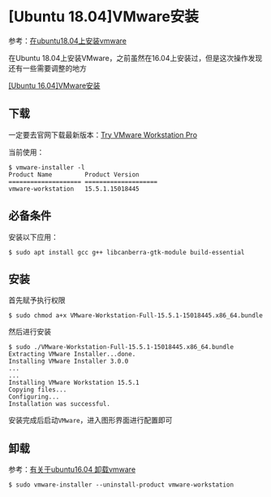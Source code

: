 
# [Ubuntu 18.04]VMware安装

参考：[在ubuntu18.04上安装vmware](https://blog.csdn.net/qq_43658650/article/details/86663326)

在Ubuntu 18.04上安装VMware，之前虽然在16.04上安装过，但是这次操作发现还有一些需要调整的地方

[[Ubuntu 16.04]VMware安装](https://zj-linux-guide.readthedocs.io/zh_CN/latest/tools/[Ubuntu%2016.04]VMware%E5%AE%89%E8%A3%85.html)

## 下载

一定要去官网下载最新版本：[Try VMware Workstation Pro](https://www.vmware.com/products/workstation-pro/workstation-pro-evaluation.html)

当前使用：

```
$ vmware-installer -l
Product Name         Product Version     
==================== ====================
vmware-workstation   15.5.1.15018445     
```

## 必备条件

安装以下应用：

```
$ sudo apt install gcc g++ libcanberra-gtk-module build-essential
```

## 安装

首先赋予执行权限

```
$ sudo chmod a+x VMware-Workstation-Full-15.5.1-15018445.x86_64.bundle
```

然后进行安装

```
$ sudo ./VMware-Workstation-Full-15.5.1-15018445.x86_64.bundle
Extracting VMware Installer...done.
Installing VMware Installer 3.0.0
...
...
Installing VMware Workstation 15.5.1
Copying files...
Configuring...
Installation was successful.
```

安装完成后启动`VMware`，进入图形界面进行配置即可

## 卸载

参考：[有关于ubuntu16.04 卸载vmware](https://blog.csdn.net/smile_5me/article/details/80799328)

```
$ sudo vmware-installer --uninstall-product vmware-workstation
```